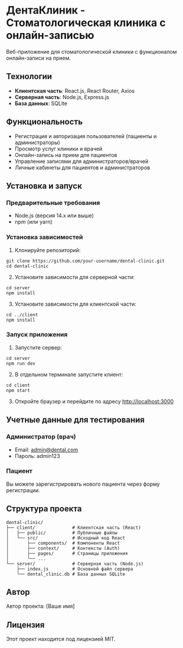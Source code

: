 # ДентаКлиник - Стоматологическая клиника с онлайн-записью

Веб-приложение для стоматологической клиники с функционалом онлайн-записи на прием.

## Технологии

- **Клиентская часть**: React.js, React Router, Axios
- **Серверная часть**: Node.js, Express.js 
- **База данных**: SQLite

## Функциональность

- Регистрация и авторизация пользователей (пациенты и администраторы)
- Просмотр услуг клиники и врачей
- Онлайн-запись на прием для пациентов
- Управление записями для администраторов/врачей
- Личные кабинеты для пациентов и администраторов

## Установка и запуск

### Предварительные требования

- Node.js (версия 14.x или выше)
- npm (или yarn)

### Установка зависимостей

1. Клонируйте репозиторий:
```
git clone https://github.com/your-username/dental-clinic.git
cd dental-clinic
```

2. Установите зависимости для серверной части:
```
cd server
npm install
```

3. Установите зависимости для клиентской части:
```
cd ../client
npm install
```

### Запуск приложения

1. Запустите сервер:
```
cd server
npm run dev
```

2. В отдельном терминале запустите клиент:
```
cd client
npm start
```

3. Откройте браузер и перейдите по адресу [http://localhost:3000](http://localhost:3000)

## Учетные данные для тестирования

### Администратор (врач)
- Email: admin@dental.com
- Пароль: admin123

### Пациент
Вы можете зарегистрировать нового пациента через форму регистрации.

## Структура проекта

```
dental-clinic/
├── client/              # Клиентская часть (React)
│   ├── public/          # Публичные файлы
│   └── src/             # Исходный код React
│       ├── components/  # Компоненты React
│       ├── context/     # Контексты (Auth)
│       ├── pages/       # Страницы приложения
│       └── ...
└── server/              # Серверная часть (Node.js)
    ├── index.js         # Основной файл сервера
    └── dental_clinic.db # База данных SQLite
```

## Автор

Автор проекта: [Ваше имя]

## Лицензия

Этот проект находится под лицензией MIT. 